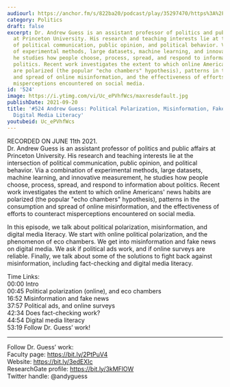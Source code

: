 ```yaml
---
audiourl: https://anchor.fm/s/822ba20/podcast/play/35297470/https%3A%2F%2Fd3ctxlq1ktw2nl.cloudfront.net%2Fstaging%2F2021-5-11%2F47062a31-4a5c-b968-f0aa-430f7e419abb.m4a
category: Politics
draft: false
excerpt: Dr. Andrew Guess is an assistant professor of politics and public affairs
  at Princeton University. His research and teaching interests lie at the intersection
  of political communication, public opinion, and political behavior. Via a combination
  of experimental methods, large datasets, machine learning, and innovative measurement,
  he studies how people choose, process, spread, and respond to information about
  politics. Recent work investigates the extent to which online Americans' news habits
  are polarized (the popular "echo chambers" hypothesis), patterns in the consumption
  and spread of online misinformation, and the effectiveness of efforts to counteract
  misperceptions encountered on social media.
id: '524'
image: https://i.ytimg.com/vi/Uc_ePVhfWcs/maxresdefault.jpg
publishDate: 2021-09-20
title: '#524 Andrew Guess: Political Polarization, Misinformation, Fake News, and
  Digital Media Literacy'
youtubeid: Uc_ePVhfWcs
---
```

<div class="timelinks">

RECORDED ON JUNE 11th 2021.  
Dr. Andrew Guess is an assistant professor of politics and public affairs at Princeton University. His research and teaching interests lie at the intersection of political communication, public opinion, and political behavior. Via a combination of experimental methods, large datasets, machine learning, and innovative measurement, he studies how people choose, process, spread, and respond to information about politics. Recent work investigates the extent to which online Americans' news habits are polarized (the popular "echo chambers" hypothesis), patterns in the consumption and spread of online misinformation, and the effectiveness of efforts to counteract misperceptions encountered on social media.

In this episode, we talk about political polarization, misinformation, and digital media literacy. We start with online political polarization, and the phenomenon of eco chambers. We get into misinformation and fake news on digital media. We ask if political ads work, and if online surveys are reliable. Finally, we talk about some of the solutions to fight back against misinformation, including fact-checking and digital media literacy. 

Time Links:  
<time>00:00</time> Intro  
<time>00:45</time> Political polarization (online), and eco chambers  
<time>16:52</time> Misinformation and fake news  
<time>37:57</time> Political ads, and online surveys  
<time>42:34</time> Does fact-checking work?  
<time>44:54</time> Digital media literacy  
<time>53:19</time> Follow Dr. Guess’ work!

---

Follow Dr. Guess’ work:  
Faculty page: https://bit.ly/2PtPuV4  
Website: https://bit.ly/3edEXIc  
ResearchGate profile: https://bit.ly/3kMFlOW  
Twitter handle: @andyguess
</div>

